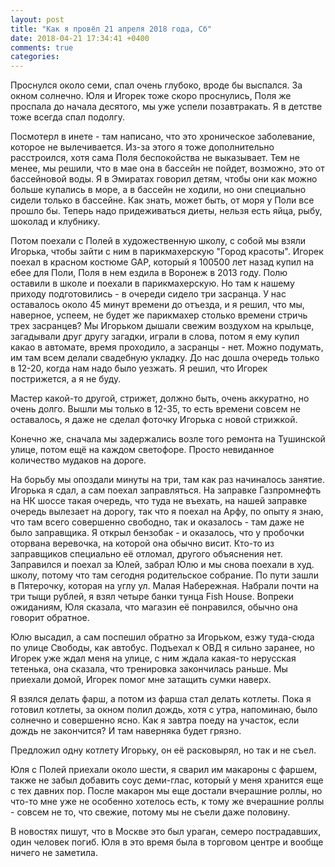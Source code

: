 ```yaml
---
layout: post
title: "Как я провёл 21 апреля 2018 года, Сб"
date: 2018-04-21 17:34:41 +0400
comments: true
categories: 
---
```

Проснулся около семи, спал очень глубоко, вроде бы выспался. За окном солнечно. Юля и Игорек тоже скоро проснулись, Поля же проспала до начала десятого, мы уже успели позавтракать. Я в детстве тоже всегда спал подолгу.

Посмотерл в инете - там написано, что это хроническое заболевание, которое не вылечивается. Из-за этого я тоже дополнительно расстроился, хотя сама Поля беспокойства не выказывает. Тем не менее, мы решили, что в мае она в бассейн не пойдет, возможно, это от бассейновой воды. Я в Эмиратах говорил детям, чтобы они как можно больше купались в море, а в бассейн не ходили, но они специально сидели только в бассейне. Как знать, может быть, от моря у Поли все прошло бы. Теперь надо придеживаться диеты, нельзя есть яйца, рыбу, шоколад и клубнику.

Потом поехали с Полей в художественную школу, с собой мы взяли Игорька, чтобы зайти с ним в парикмахерскую "Город красоты". Игорек поехал в красном костюме GAP, который я 100500 лет назад купил на ебее для Поли, Поля в нем ездила в Воронеж в 2013 году. Полю оставили в школе и поехали в парикмахерскую. Но там к нашему приходу подготовились - в очереди сидело три засранца. У нас оставалось около 45 минут времени до отъезда, и я решил, что мы, наверное, успеем, не будет же парикмахер столько времени стричь трех засранцев? Мы Игорьком дышали свежим воздухом на крыльце, загадывали друг другу загадки, играли в слова, потом я ему купил какао в автомате, время проходило, а засранцы - нет. Можно подумать, им там всем делали свадебную укладку. До нас дошла очередь только в 12-20, когда нам надо было уезжать. Я решил, что Игорек пострижется, а я не буду.

Мастер какой-то другой, стрижет, должно быть, очень аккуратно, но очень долго. Вышли мы только в 12-35, то есть времени совсем не оставалось, я даже не сделал фоточку Игорька с новой стрижкой.

Конечно же, сначала мы задержались возле того ремонта на Тушинской улице, потом ещё на каждом светофоре. Просто невиданное количество мудаков на дороге.

На борьбу мы опоздали минуты на три, там как раз начиналось занятие. Игорька я сдал, а сам поехал заправляться. На заправке Газпромнефть на НК шоссе такая очередь, что туда не въехать, на нашей заправке очередь вылезает на дорогу, так что я поехал на Арфу, по опыту я знаю, что там всего совершенно свободно, так и оказалось - там даже не было заправщика. Я открыл бензобак - и оказалось, что у пробочки оторвана веревочка, на которой она обычно висит. Кто-то из заправщиков специально её отломал, другого объяснения нет. Заправился и поехал за Юлей, забрал Юлю и мы снова поехали в худ. школу, потому что там сегодня родительское собрание. По пути зашли в Пятерочку, которая на углу ул. Малая Набережная. Набрали почти на три тыщи рублей, я взял четыре банки тунца Fish House. Вопреки ожиданиям, Юля сказала, что магазин её понравился, обычно она говорит обратное. 

Юлю высадил, а сам поспешил обратно за Игорьком, езжу туда-сюда по улице Свободы, как автобус. Подъехал к ОВД я сильно заранее, но Игорек уже ждал меня на улице, с ним ждала какая-то нерусская тетенька, она сказала, что тренировка закончилась раньше. Мы приехали домой, Игорек помог мне затащить сумки наверх.

Я взялся делать фарш, а потом из фарша стал делать котлеты. Пока я готовил котлеты, за окном полил дождь, хотя с утра, напоминаю, было солнечно и совершенно ясно. Как я завтра поеду на участок, если дождь не закончится? И там наверняка будет грязно. 

Предложил одну котлету Игорьку, он её расковырял, но так и не съел.

Юля с Полей приехали около шести, я сварил им макароны с фаршем, также  не забыл добавить соус деми-глас, который у меня хранится еще с тех давних пор. После макарон мы еще достали вчерашние роллы, но что-то мне уже не особенно хотелось есть, к тому же вчерашние роллы - совсем не то, что свежие, потому мы не съели даже половину.

В новостях пишут, что в Москве это был ураган, семеро пострадавших, один человек погиб. Юля в это время была в торговом центре и вообще ничего не заметила.